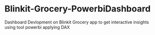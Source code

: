# Blinkit-Grocery-PowerbiDashboard
Dashboard Devlopment on Blinkit Grocery app to get interactive insights using tool powerbi applying DAX
